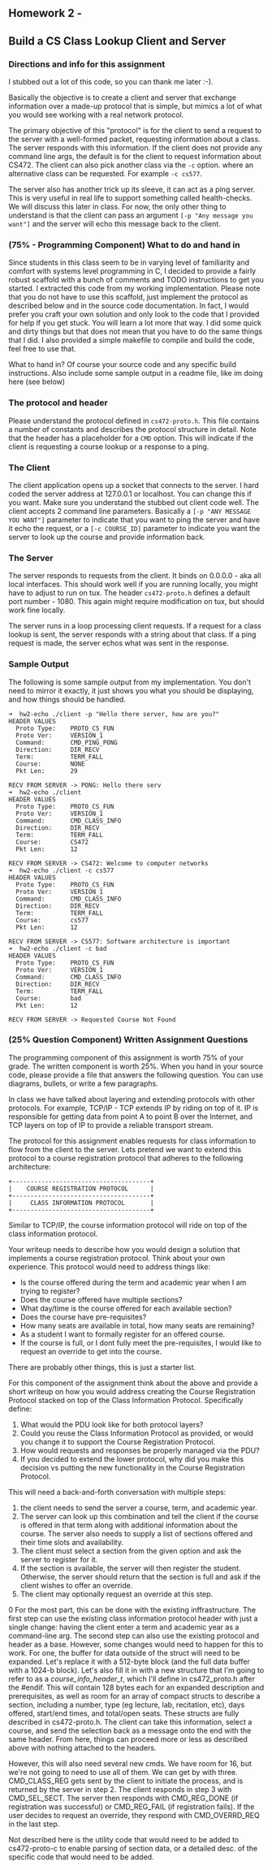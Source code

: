 ## Homework 2 - 
## Build a CS Class Lookup Client and Server

### Directions and info for this assignment
I stubbed out a lot of this code, so you can thank me later :-).

Basically the objective is to create a client and server that exchange information over a made-up protocol that is simple, but mimics a lot of what you would see working with a real network protocol.

The primary objective of this "protocol" is for the client to send a request to the server with a well-formed packet, requesting information about a class.  The server responds with this information.  If the client does not provide any command line args, the default is for the client to request information about CS472.  The client can also pick another class via the `-c` option. where an alternative class can be requested.  For example `-c cs577`.

The server also has another trick up its sleeve, it can act as a ping server.  This is very useful in real life to support something called health-checks.  We will discuss this later in class.  For now, the only other thing to understand is that the client can pass an argument `[-p "Any message you want"]` and the server will echo this message back to the client.

### (75% - Programming Component) What to do and hand in
Since students in this class seem to be in varying level of familiarity and comfort with systems level programming in C, I decided to provide a fairly robust scaffold with a bunch of comments and TODO instructions to get you started.  I extracted this code from my working implementation.  Please note that you do not have to use this scaffold, just implement the protocol as described below and in the source code documentation.  In fact, I would prefer you craft your own solution and only look to the code that I provided for help if you get stuck.  You will learn a lot more that way. I did some quick and dirty things but that does not mean that you have to do the same things that I did.  I also provided a simple makefile to compile and build the code, feel free to use that. 

What to hand in?  Of course your source code and any specific build instructions.  Also include some sample output in a readme file, like im doing here (see below)

### The protocol and header
Please understand the protocol defined in `cs472-proto.h`.  This file contains a number of constants and describes the protocol structure in detail. Note that the header has a placeholder for a `CMD` option. This will indicate if the client is requesting a course lookup or a response to a ping. 

### The Client
The client application opens up a socket that connects to the server.  I hard coded the server address at 127.0.0.1 or localhost.  You can change this if you want.  Make sure you understand the stubbed out client code well. The client accepts 2 command line parameters. Basically a `[-p "ANY MESSAGE YOU WANT"]` parameter to indicate that you want to ping the server and have it echo the request, or a `[-c COURSE_ID]` parameter to indicate you want the server to look up the course and provide information back.

### The Server
The server responds to requests from the client.  It binds on 0.0.0.0 - aka all local interfaces.  This should work well if you are running locally, you might have to adjust to run on tux.  The header `cs472-proto.h` defines a default port number - 1080.  This again might require modification on tux, but should work fine locally.  

The server runs in a loop processing client requests. If a request for a class lookup is sent, the server responds with a string about that class.  If a ping request is made, the server echos what was sent in the response.

### Sample Output
The following is some sample output from my implementation. You don't need to mirror it exactly, it just shows you what you should be displaying, and how things should be handled.

```
➜  hw2-echo ./client -p "Hello there server, how are you?"
HEADER VALUES 
  Proto Type:    PROTO_CS_FUN
  Proto Ver:     VERSION_1
  Command:       CMD_PING_PONG
  Direction:     DIR_RECV
  Term:          TERM_FALL 
  Course:        NONE
  Pkt Len:       29

RECV FROM SERVER -> PONG: Hello there serv
➜  hw2-echo ./client                                      
HEADER VALUES 
  Proto Type:    PROTO_CS_FUN
  Proto Ver:     VERSION_1
  Command:       CMD_CLASS_INFO
  Direction:     DIR_RECV
  Term:          TERM_FALL 
  Course:        CS472
  Pkt Len:       12

RECV FROM SERVER -> CS472: Welcome to computer networks
➜  hw2-echo ./client -c cs577
HEADER VALUES 
  Proto Type:    PROTO_CS_FUN
  Proto Ver:     VERSION_1
  Command:       CMD_CLASS_INFO
  Direction:     DIR_RECV
  Term:          TERM_FALL 
  Course:        cs577
  Pkt Len:       12

RECV FROM SERVER -> CS577: Software architecture is important
➜  hw2-echo ./client -c bad  
HEADER VALUES 
  Proto Type:    PROTO_CS_FUN
  Proto Ver:     VERSION_1
  Command:       CMD_CLASS_INFO
  Direction:     DIR_RECV
  Term:          TERM_FALL 
  Course:        bad
  Pkt Len:       12

RECV FROM SERVER -> Requested Course Not Found
```

### (25% Question Component) Written Assignment Questions

The programming component of this assignment is worth 75% of your grade.  The written component is worth 25%.  When you hand in your source code, please provide a file that answers the following question. You can use diagrams, bullets, or write a few paragraphs.

In class we have talked about layering and extending protocols with other protocols.  For example, TCP/IP - TCP extends IP by riding on top of it.  IP is responsible for getting data from point A to point B over the Internet, and TCP layers on top of IP to provide a reliable transport stream.

The protocol for this assignment enables requests for class information to flow from the client to the server. Lets pretend we want to extend this protocol to a course registration protocol that adheres to the following architecture:

```
+--------------------------------------+
|    COURSE REGISTRATION PROTOCOL      |
+--------------------------------------+
|     CLASS INFORMATION PROTOCOL       |
+--------------------------------------+
```

Similar to TCP/IP, the course information protocol will ride on top of the class information protocol. 

Your writeup needs to describe how you would design a solution that implements a course registration protocol.  Think about your own experience.  This protocol would need to address things like:

- Is the course offered during the term and academic year when I am trying to register?
- Does the course offered have multiple sections?
- What day/time is the course offered for each available section?
- Does the course have pre-requisites?
- How many seats are available in total, how many seats are remaining?
- As a student I want to formally register for an offered course.
- If the course is full, or I dont fully meet the pre-requisites, I would like to request an override to get into the course.

There are probably other things, this is just a starter list.  

For this component of the assignment think about the above and provide a short writeup on how you would address creating the Course Registration Protocol stacked on top of the Class Information Protocol.  Specifically define:

1. What would the PDU look like for both protocol layers?
2. Could you reuse the Class Information Protocol as provided, or would you change it to support the Course Registration Protocol. 
3. How would requests and responses be properly managed via the PDU?
4. If you decided to extend the lower protocol, why did you make this decision vs putting the new functionality in the Course Registration Protocol. 


This will need a back-and-forth conversation with multiple steps:
1. the client needs to send the server a course, term, and academic year. 
2. The server can look up this combination and tell the client if the course is offered in that term along with additional information about the course. The server also needs to supply a list of sections offered and their time slots and availability.
3. The client must select a section from the given option and ask the server to register for it.
4. If the section is available, the server will then register the student. Otherwise, the server should return that the section is full and ask if the client wishes to offer an override.
5. The client may optionally request an override at this step.

0
For the most part, this can be done with the existing inffrastructure. The first step can use the existing class information protocol header with just a single change: having the client enter a term and academic year as a command-line arg. The second step can also use the existing protocol and header as a base. However, some changes would need to happen for this to work. For one, the buffer for data outside of the struct will need to be expanded. Let's replace it with a 512-byte block (and the full data buffer with a 1024-b block). Let's also fill it in with a new structure that I'm going to refer to as a *course_info_header_t*, which I'll define in cs472_proto.h after the #endif. This will contain 128 bytes each for an expanded description and prerequisites, as well as room for an array of compact structs to describe a section, including a number, type (eg lecture, lab, recitation, etc), days offered, start/end times, and total/open seats. These structs are fully described in cs472-proto.h. The client can take this information, select a course, and send the selection back as a message onto the end with the same header. From here, things can proceed more or less as described above with nothing attached to the headers.  

However, this will also need several new cmds. We have room for 16, but we're not going to need to use all of them. We can get by with three. CMD_CLASS_REG gets sent by the client to initiate the process, and is returned by the server in step 2. The client responds in step 3 with CMD_SEL_SECT. The server then responds with CMD_REG_DONE (if registration was successful) or CMD_REG_FAIL (if registration fails). If the user decides to request an override, they respond with CMD_OVERRD_REQ in the last step.

Not described here is the utility code that would need to be added to cs472-proto-c to enable parsing of section data, or a detailed desc. of the specific code that would need to be added.